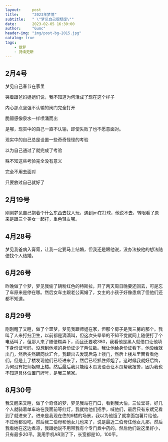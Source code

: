 ```yaml
---
layout:     post
title:      "2023年梦境"
subtitle:   " \"梦见自己很颓废\""
date:       2023-02-05 16:30:00
author:     "Gumc"
header-img: "img/post-bg-2015.jpg"
catalog: true
tags:
    - 做梦
    - 持续更新
---
```

## 2月4号

梦见自己春节在家里

哭着跟爸妈姐姐们说，我不知道为何活成了现在这个样子

内心那点坚强不认输的阀门完全打开

脆弱感像泉水一样喷涌而出

是哪，现实中的自己一直不认输，即使失败了也不愿意面对。

现实中的自己总是设置一些奇奇怪怪的考验

以为自己通过了就完成了考验

殊不知这些考验完全没有意义

完全不用去面对

只要放过自己就好了

## 2月19号

刚刚梦见自己抱着个什么东西去找人玩，遇到jm在打球，他说不去，转眼看了原来是跟三个美女一起打，重色轻友哪。

## 4月28号

梦见我爸病入膏肓，让我一定要马上结婚，但我还是跟他说，没办法按他的想法随便找个人结婚。

## 6月26号

昨晚做了个梦，梦见我偷了辆粉红色的特斯拉，开了两天周日晚要还回去，可是忘了车原来是停在哪。然后女车主跟老公离婚了，女主的小孩子好像患病了但他们还都不知道。

## **8月29号**

刚刚醒了又睡，做了个噩梦，梦见我跟师姐在家，但那个房子是我三舅的那个。我叫了人来打扫卫生，以前都是滴滴叫，但这次头晕晕的不知不觉就网上随便打了个电话叫了，但那人来了随便糊弄下，而且还要收380，我看他是黑人就借口让他填下身份证号码，没想到他填的身份证少了两位数。我让他给身份证看下，他没给就出门，然后突然跟同伙汇合。我跟出去发现后马上锁门，然后上楼从里面看看他们。但是上了楼发现他们已经进来了，然后已经抓住师姐了。这时候我就好后悔，为何没有把师姐带上楼。然后最后我只能给木瓜发语音让木瓜帮我报警，因为我也不知道具体位置门牌号，是我三舅家。

## 8月30号

我又醒来又睡，做了个奇怪的梦，梦见我站在门口，看到我大伯，三位堂哥，好几个人就骑着单车站在我面前等红灯。我就给他们招手，喊他们，最后只有东斌兄看到了就进来了。进来是我现在住的9楼的场景，我以为他饿了就拿面包薯片给他，不过他都没吃。然后我二伯母和他女儿也来了，说是最近二伯母住他女儿那，然后我看她在这边煮凉，我跟她说不用带我有个专门煮中药的。然后他们说这里好小，只有最多20平。我用手机AR测了下，长宽都是10，100平。
